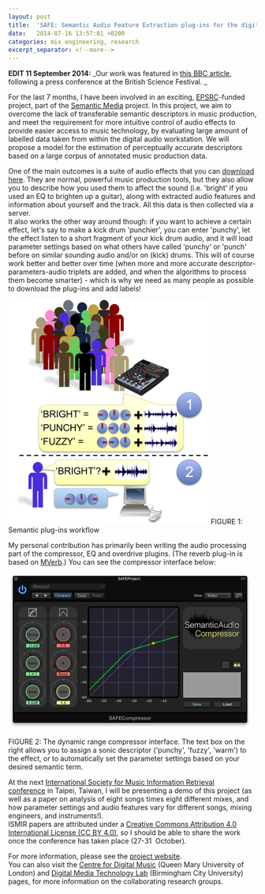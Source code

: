 ```yaml
---
layout: post
title:  'SAFE: Semantic Audio Feature Extraction plug-ins for the digital audio workstation'
date:   2014-07-16 13:57:01 +0200
categories: mix engineering, research
excerpt_separator: <!--more-->
---
```


**EDIT 11 September 2014:** _Our work was featured in [this BBC article](http://www.bbc.co.uk/news/science-environment-29146655), following a press conference at the British Science Festival. _  

For the last 7 months, I have been involved in an exciting, [EPSRC](http://www.epsrc.ac.uk)-funded project, part of the [Semantic Media](http://semanticmedia.org.uk) project. In this project, we aim to overcome the lack of transferable semantic descriptors in music production, and meet the requirement for more intuitive control of audio effects to provide easier access to music technology, by evaluating large amount of labelled data taken from within the digital audio workstation. We will propose a model for the estimation of perceptually accurate descriptors based on a large corpus of annotated music production data.   

One of the main outcomes is a suite of audio effects that you can [download here](http://www.ryanstables.co.uk/SAFE/site/wordpress/?page_id=27). They are normal, powerful music production tools, but they also allow you to describe how you used them to affect the sound (i.e. 'bright' if you used an EQ to brighten up a guitar), along with extracted audio features and information about yourself and the track. All this data is then collected via a server.   
It also works the other way around though: if you want to achieve a certain effect, let's say to make a kick drum 'punchier', you can enter 'punchy', let the effect listen to a short fragment of your kick drum audio, and it will load parameter settings based on what others have called 'punchy' or 'punch' before on similar sounding audio and/or on (kick) drums. This will of course work better and better over time (when more and more accurate descriptor-parameters-audio triplets are added, and when the algorithms to process them become smarter) - which is why we need as many people as possible to download the plug-ins and add labels!   

![Picture](/uploads/3/4/4/2/34427003/3702959.png?410)
FIGURE 1: Semantic plug-ins workflow


My personal contribution has primarily been writing the audio processing part of the compressor, EQ and overdrive plugins. (The reverb plug-in is based on [MVerb](http://www.kvraudio.com/product/mverb-by-martin-eastwood-audio).) You can see the compressor interface below:  


![Picture](/uploads/3/4/4/2/34427003/176581068.png?495)

FIGURE 2: The dynamic range compressor interface. The text box on the right allows you to assign a sonic descriptor ('punchy', 'fuzzy', 'warm') to the effect, or to automatically set the parameter settings based on your desired semantic term.

At the next [International Society for Music Information Retrieval conference](http://ismir2014.ismir.net) in Taipei, Taiwan, I will be presenting a demo of this project (as well as a paper on analysis of eight songs times eight different mixes, and how parameter settings and audio features vary for different songs, mixing engineers, and instruments!).   
ISMIR papers are attributed under a [Creative Commons Attribution 4.0 International License (CC BY 4.0)](https://creativecommons.org/licenses/by/4.0/), so I should be able to share the work once the conference has taken place (27-31  October).   

For more information, please see the [project website](http://www.semanticaudio.co.uk).   
You can also visit the [Centre for Digital Music](http://c4dm.eecs.qmul.ac.uk) (Queen Mary University of London) and [Digital Media Technology Lab](http://www.bcu.ac.uk/tee/research/digital-technology) (Birmingham City University) pages, for more information on the collaborating research groups. 